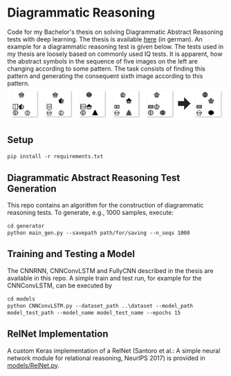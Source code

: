# Diagrammatic Reasoning

Code for my Bachelor's thesis on solving Diagrammatic Abstract Reasoning tests with deep learning. The thesis is available [here](https://drive.google.com/file/d/1icwNLuWcV3oxdftPHFDEc4bP05zI7Ff9/view) (in german). An example for a diagrammatic reasoning test is given below. The tests used in my thesis are loosely based on commonly used IQ tests. It is apparent, how the abstract symbols in the sequence of five images on the left are changing according to some pattern. The task consists of finding this pattern and generating the consequent sixth image according to this pattern. <br>
![Diagrammatic Reasoning Test Example](darexample.png)
## Setup
    pip install -r requirements.txt
## Diagrammatic Abstract Reasoning Test Generation
This repo contains an algorithm for the construction of diagrammatic reasoning tests. To generate, e.g., 1000 samples, execute:  

    cd generator 
    python main_gen.py --savepath path/for/saving --n_seqs 1000

## Training and Testing a Model

The CNNRNN, CNNConvLSTM and FullyCNN described in the thesis are available in this repo. A simple train and test run, for example for the CNNConvLSTM, can be executed by  
    
    cd models 
    python CNNConvLSTM.py --dataset_path ..\dataset --model_path model_test_path --model_name model_test_name --epochs 15

## RelNet Implementation

A custom Keras implementation of a RelNet (Santoro et al.: A simple neural network module for relational reasoning,
    NeurIPS 2017) is provided in [models/RelNet.py](models/RelNet.py).